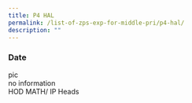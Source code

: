 ```yaml
---
title: P4 HAL
permalink: /list-of-zps-exp-for-middle-pri/p4-hal/
description: ""
---
```

### **Date**
pic<br>no information<br>HOD MATH/ IP Heads